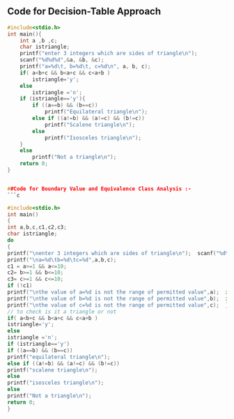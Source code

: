 ## Code for Decision-Table Approach

```c
#include<stdio.h>  
int main(){  
    int a ,b ,c;  
    char istriangle;  
    printf("enter 3 integers which are sides of triangle\n");  
    scanf("%d%d%d",&a, &b, &c);  
    printf("a=%d\t, b=%d\t, c=%d\n", a, b, c);  
    if( a<b+c && b<a+c && c<a+b )  
        istriangle='y';  
    else  
        istriangle ='n';  
    if (istriangle=='y'){  
        if ((a==b) && (b==c))
            printf("Equilateral triangle\n"); 
        else if ((a!=b) && (a!=c) && (b!=c))  
            printf("Scalene triangle\n");  
        else  
            printf("Isosceles triangle\n");
    } 
    else  
        printf("Not a triangle\n");  
    return 0;  
}


##Code for Boundary Value and Equivalence Class Analysis :- 
```c

#include<stdio.h>  
int main()  
{  
int a,b,c,c1,c2,c3;  
char istriangle;  
do  
{  
printf("\nenter 3 integers which are sides of triangle\n");  scanf("%d%d%d",&a,&b,&c);  
printf("\na=%d\tb=%d\tc=%d",a,b,c);  
c1 = a>=1 && a<=10;  
c2= b>=1 && b<=10;  
c3= c>=1 && c<=10;  
if (!c1)  
printf("\nthe value of a=%d is not the range of permitted value",a);  if (!c2)  
printf("\nthe value of b=%d is not the range of permitted value",b);  if (!c3)  
printf("\nthe value of c=%d is not the range of permitted value",c);  } while(!(c1 && c2 && c3));  
// to check is it a triangle or not  
if( a<b+c && b<a+c && c<a+b )  
istriangle='y';  
else  
istriangle ='n';  
if (istriangle=='y')  
if ((a==b) && (b==c))  
printf("equilateral triangle\n");  
else if ((a!=b) && (a!=c) && (b!=c))  
printf("scalene triangle\n");  
else 
printf("isosceles triangle\n");  
else  
printf("Not a triangle\n");  
return 0;  
}
